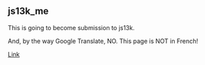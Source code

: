 ## js13k_me

This is going to become submission to js13k.

And, by the way Google Translate, NO. This page is NOT in French!

[Link](src/Main.elm)
